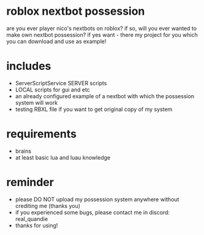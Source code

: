 # roblox nextbot possession
are you ever player nico's nextbots on roblox?
if so, will you ever wanted to make own nextbot possession?
if yes want - there my project for you which you can download and use as example!

# includes
- ServerScriptService SERVER scripts
- LOCAL scripts for gui and etc
- an already configured example of a nextbot with which the possession system will work
- testing RBXL file if you want to get original copy of my system

# requirements
- brains
- at least basic lua and luau knowledge

# reminder
- please DO NOT upload my possession system anywhere without crediting me (thanks you)
- if you experienced some bugs, please contact me in discord: real_quandie
- thanks for using!
